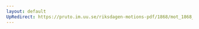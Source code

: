 ```yaml
---
layout: default
UpRedirect: https://pruto.im.uu.se/riksdagen-motions-pdf/1868/mot_1868__fk__62.pdf
---
```

